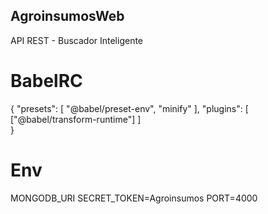 ## AgroinsumosWeb
API REST - Buscador Inteligente

# BabelRC
{
  "presets": [
    "@babel/preset-env",
    "minify"
  ],
  "plugins": [
    ["@babel/transform-runtime"]
  ]  
}

# Env
MONGODB_URI
SECRET_TOKEN=Agroinsumos
PORT=4000
